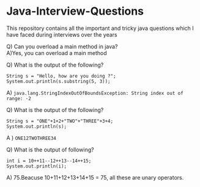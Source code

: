 # Java-Interview-Questions
This repository contains all the important and tricky java questions which I have faced during interviews over the years

Q) Can you overload a main method in java? <br />
A)Yes, you can overload a main method

Q) What is the output of the following?

```
String s = "Hello, how are you doing ?";
System.out.println(s.substring(5, 3));
  ```
  
  A) `java.lang.StringIndexOutOfBoundsException: String index out of range: -2`

 Q) What is the output of the following?
 
 ```
 String s = "ONE"+1+2+"TWO"+"THREE"+3+4;
 System.out.println(s);
 ```
 A ) `ONE12TWOTHREE34`
 
 Q) What is the output of following?
 ```
 int i = 10++11--12++13--14++15;
 System.out.println(i);
 ```
 A) 75.Beacuse 10+11+12+13+14+15 = 75, all these are unary operators.
 
 
